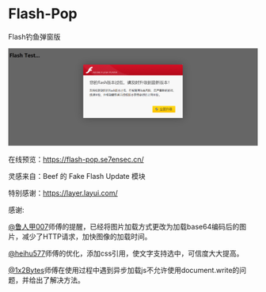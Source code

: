 # Flash-Pop

Flash钓鱼弹窗版

![](https://raw.githubusercontent.com/r00tSe7en/pictures/master/flashpop.png)

在线预览：https://flash-pop.se7ensec.cn/



灵感来自：Beef 的 Fake Flash Update 模块

特别感谢：https://layer.layui.com/

感谢:

[@鲁人甲007](https://www.t00ls.net/members-profile-6993.html)师傅的提醒，已经将图片加载方式更改为加载base64编码后的图片，减少了HTTP请求，加快图像的加载时间。

[@heihu577](https://www.t00ls.net/members-topics-12029.html)师傅的优化，添加css引用，使文字支持选中，可信度大大提高。

[@1x2Bytes](https://b1eed.github.io/)师傅在使用过程中遇到异步加载js不允许使用document.write的问题，并给出了解决方法。
